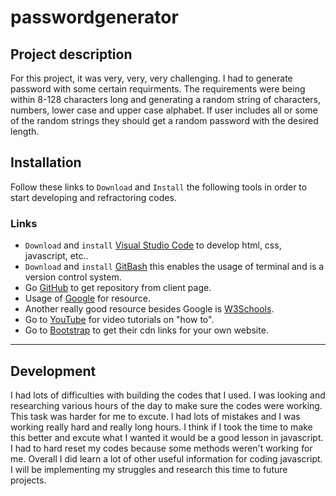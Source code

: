 # passwordgenerator

## Project description
For this project, it was very, very, very challenging. I had to generate password with some certain requirments. The requirements were being within 8-128 characters long and generating a random string of characters, numbers, lower case and upper case alphabet. If user includes all or some of the random strings they should get a random password with the desired length. 

## Installation 

Follow these links to `Download` and `Install` the following tools in order to start developing and refractoring codes.

### Links
-  `Download` and `install` [Visual Studio Code](https://code.visualstudio.com/) to develop html, css, javascript, etc..
- `Download` and `install` [GitBash](https://git-scm.com/downloads) this enables the usage of terminal and is a version control system.
-  Go [GitHub](http://www.github.com) to get repository from client page.
-  Usage of [Google](http://www.google.com) for resource.
- Another really good resource besides Google is [W3Schools](https://www.w3schools.com/).
- Go to [YouTube](http://www.youtube.com) for video tutorials on "how to".
- Go to [Bootstrap](https://getbootstrap.com/) to get their cdn links for your own website.

---
## Development
I had lots of difficulties with building the codes that I used. I was looking and researching various hours of the day to make sure the codes were working. This task was harder for me to excute. I had lots of mistakes and I was working really hard and really long hours. I think if I took the time to make this better and excute what I wanted it would be a good lesson in javascript. I had to hard reset my codes because some methods weren't working for me. Overall I did learn a lot of other useful information for coding javascript. I will be implementing my struggles and research this time to future projects.
